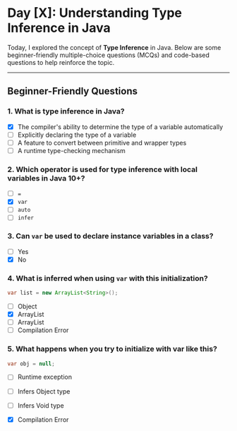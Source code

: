 # Day [X]: Understanding Type Inference in Java

Today, I explored the concept of **Type Inference** in Java. Below are some beginner-friendly multiple-choice questions (MCQs) and code-based questions to help reinforce the topic.

---

## Beginner-Friendly Questions

### 1. What is type inference in Java?
- [x] The compiler's ability to determine the type of a variable automatically  
- [ ] Explicitly declaring the type of a variable  
- [ ] A feature to convert between primitive and wrapper types  
- [ ] A runtime type-checking mechanism  

### 2. Which operator is used for type inference with local variables in Java 10+?
- [ ] `=`  
- [x] `var`  
- [ ] `auto`  
- [ ] `infer`  

### 3. Can `var` be used to declare instance variables in a class?
- [ ] Yes  
- [x] No  

### 4. What is inferred when using `var` with this initialization?  
   ```java
   var list = new ArrayList<String>();
   ```
- [ ] Object 
- [x] ArrayList 
- [ ] ArrayList<String>
- [ ] Compilation Error

### 5. What happens when you try to initialize with var like this?
   ```java
   var obj = null;
   ```
- [ ] Runtime exception
- [ ] Infers Object type
- [ ] Infers Void type
- [x] Compilation Error

